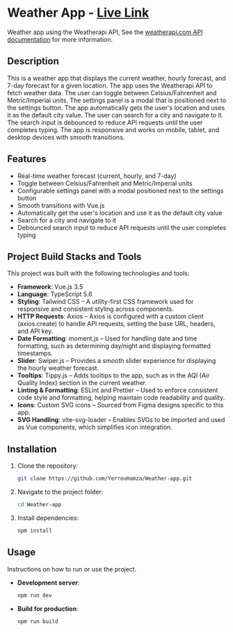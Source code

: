 # Weather App - [Live Link](https://weather-app-eight-henna.vercel.app/)

Weather app using the Weatherapi API, See the [weatherapi.com API documentation](https://www.weatherapi.com/docs/) for more information.

## Description

This is a weather app that displays the current weather, hourly forecast, and 7-day forecast for a given location. The app uses the Weatherapi API to fetch weather data. The user can toggle between Celsius/Fahrenheit and Metric/Imperial units. The settings panel is a modal that is positioned next to the settings button. The app automatically gets the user's location and uses it as the default city value. The user can search for a city and navigate to it. The search input is debounced to reduce API requests until the user completes typing. The app is responsive and works on mobile, tablet, and desktop devices with smooth transitions.

## Features

- Real-time weather forecast (current, hourly, and 7-day)
- Toggle between Celsius/Fahrenheit and Metric/Imperial units
- Configurable settings panel with a modal positioned next to the settings button
- Smooth transitions with Vue.js
- Automatically get the user's location and use it as the default city value
- Search for a city and navigate to it
- Debounced search input to reduce API requests until the user completes typing

## Project Build Stacks and Tools

This project was built with the following technologies and tools:

- **Framework**: Vue.js 3.5
- **Language**: TypeScript 5.6
- **Styling**: Tailwind CSS – A utility-first CSS framework used for responsive and consistent styling across components.
- **HTTP Requests**: Axios – Axios is configured with a custom client (axios.create) to handle API requests, setting the base URL, headers, and API key.
- **Date Formatting**: moment.js – Used for handling date and time formatting, such as determining day/night and displaying formatted timestamps.
- **Slider**: Swiper.js – Provides a smooth slider experience for displaying the hourly weather forecast.
- **Tooltips**: Tippy.js – Adds tooltips to the app, such as in the AQI (Air Quality Index) section in the current weather.
- **Linting & Formatting**: ESLint and Prettier – Used to enforce consistent code style and formatting, helping maintain code readability and quality.
- **Icons**: Custom SVG icons – Sourced from Figma designs specific to this app.
- **SVG Handling**: vite-svg-loader – Enables SVGs to be imported and used as Vue components, which simplifies icon integration.

## Installation

1. Clone the repository:
   ```bash
   git clone https://github.com/YerrouHamza/Weather-app.git
   ```
2. Navigate to the project folder:
   ```bash
   cd Weather-app
   ```
3. Install dependencies:
   ```bash
   npm install
   ```

## Usage

Instructions on how to run or use the project.

- **Development server**:
  ```bash
  npm run dev
  ```
- **Build for production**:
  ```bash
  npm run build
  ```
